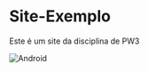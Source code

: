 # Site-Exemplo
Este é um site da disciplina de PW3

![Android](https://media2.giphy.com/media/98uBZTzlXMhkk/giphy.gif)
